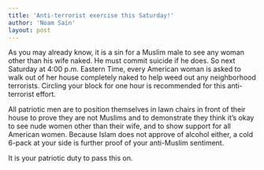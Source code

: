 ```yaml
---
title: 'Anti-terrorist exercise this Saturday!'
author: 'Noam Sain'
layout: post
---
```


As you may already know, it is a sin for a Muslim male to see any woman other than his wife naked. He must commit suicide if he does. So next Saturday at 4:00 p.m. Eastern Time, every American woman is asked to walk out of her house completely naked to help weed out any neighborhood terrorists. Circling your block for one hour is recommended for this anti-terrorist effort.

All patriotic men are to position themselves in lawn chairs in front of their house to prove they are not Muslims and to demonstrate they think it’s okay to see nude women other than their wife, and to show support for all American women. Because Islam does not approve of alcohol either, a cold 6-pack at your side is further proof of your anti-Muslim sentiment.

It is your patriotic duty to pass this on.
